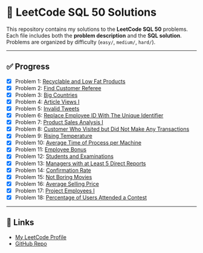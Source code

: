# 📘 LeetCode SQL 50 Solutions

This repository contains my solutions to the **LeetCode SQL 50** problems.  
Each file includes both the **problem description** and the **SQL solution**.  
Problems are organized by difficulty (`easy/`, `medium/`, `hard/`).

---

## ✅ Progress
- [x] Problem 1: [Recyclable and Low Fat Products](easy/Recyclable_and_Low_Fat_Products.sql)
- [x] Problem 2: [Find Customer Referee](easy/Find_Customer_Referee.sql)
- [x] Problem 3: [Big Countries](easy/Big_Countries.sql)
- [x] Problem 4: [Article Views I](easy/Article_Views_I.sql)
- [x] Problem 5: [Invalid Tweets](easy/Invalid_Tweets.sql)
- [x] Problem 6: [Replace Employee ID With The Unique Identifier](easy/Replace_Employee_ID_With_The_Unique_Identifier.sql)
- [x] Problem 7: [Product Sales Analysis I](easy/Product_Sales_Analysis_I.sql)
- [x] Problem 8: [Customer Who Visited but Did Not Make Any Transactions](easy/Customer_Who_Visited_but_Did_Not_Make_Any_Transactions.sql)
- [x] Problem 9: [Rising Temperature](easy/Rising_Temperature.sql)
- [x] Problem 10: [Average Time of Process per Machine](easy/Average_Time_of_Process_per_Machine.sql)
- [x] Problem 11: [Employee Bonus](easy/Employee_Bonus.sql)
- [x] Problem 12: [Students and Examinations](easy/Students_and_Examinations.sql)
- [x] Problem 13: [Managers with at Least 5 Direct Reports](medium/Managers_with_at_Least_5_Direct_Reports.sql)
- [x] Problem 14: [Confirmation Rate](medium/Confirmation_Rate.sql)
- [x] Problem 15: [Not Boring Movies](easy/Not_Boring_Movies.sql)
- [x] Problem 16: [Average Selling Price](easy/Average_Selling_Price.sql)
- [x] Problem 17: [Project Employees I](easy/Project_Employees_I.sql)
- [x] Problem 18: [Percentage of Users Attended a Contest](easy/Percentage_of_Users_Attended_a_Contest.sql)

---

## 🔗 Links
- [My LeetCode Profile](https://leetcode.com/George-20m/)
- [GitHub Repo](https://github.com/George-20m/leetcode-sql50-solutions)
